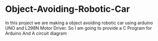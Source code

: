 # Object-Avoiding-Robotic-Car
In this project we are making a object avoiding robotic car using arduino UNO and L298N Motor Driver. So I am going to provide a C Program for Arduino And A circuit diagram
